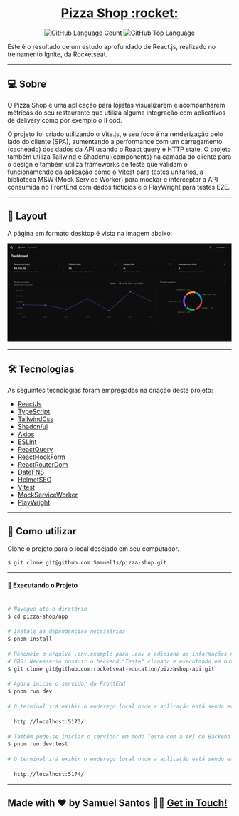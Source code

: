 <p align="center">
  <h1 align="center"><a href="https://github.com/Samuel1s/pizza-shop">Pizza Shop :rocket: </a></h1>
</p>

<p align="center" margin-top="25px" >
  <img alt="GitHub Language Count" src="https://img.shields.io/github/languages/count/Samuel1s/pizza-shop" />

  <img alt="GitHub Top Language" src="https://img.shields.io/github/languages/top/Samuel1s/pizza-shop" />
</p>

Este é o resultado de um estudo aprofundado de React.js, realizado no treinamento Ignite, da Rocketseat.

---

## 💻 Sobre

O Pizza Shop é uma aplicação para lojistas visualizarem e acompanharem métricas do seu restaurante que utiliza
alguma integração com aplicativos de delivery como por exemplo o IFood.

O projeto foi criado utilizando o Vite.js, e seu foco é na renderização pelo lado do cliente (SPA), aumentando a performance com um carregamento (cacheado) dos dados da API usando o React query e HTTP state. O projeto também utiliza Tailwind e Shadcnui(components) na camada do cliente para o design e também utiliza frameworks de teste que validam o funcionamendo da aplicação como o Vitest para testes unitários, a biblioteca MSW (Mock Service Worker) para mockar e interceptar a API consumida no FrontEnd com dados fictícios e o PlayWright para testes E2E.

---

## 🎨 Layout

A página em formato desktop é vista na imagem abaixo:

![PizzaShop Dashboard](https://github.com/Samuel1s/pizza-shop/blob/main/assets/dashboard.png)

---

## 🛠 Tecnologias

As seguintes tecnologias foram empregadas na criação deste projeto:

- [ReactJs](https://reactjs.org)
- [TypeScript](https://www.typescriptlang.org/)
- [TailwindCss](https://tailwindcss.com/docs/installation)
- [Shadcn/ui](https://ui.shadcn.com/docs/installation/vite)
- [Axios](https://axios-http.com/ptbr/docs/intro)
- [ESLint](https://eslint.org/)
- [ReactQuery](https://tanstack.com/query/latest/docs/framework/react/overview)
- [ReactHookForm](https://www.react-hook-form.com/)
- [ReactRouterDom](https://reactrouter.com/en/main/start/overview)
- [DateFNS](https://date-fns.org/)
- [HelmetSEO](https://www.fullstacklabs.co/blog/improving-seo-in-react-apps-with-react-helmet)
- [Vitest](https://vitest.dev/guide/)
- [MockServiceWorker](https://mswjs.io/docs/getting-started)
- [PlayWright](https://playwright.dev/docs/intro)

---

## 🚀 Como utilizar

Clone o projeto para o local desejado em seu computador.

```bash
$ git clone git@github.com:Samuel1s/pizza-shop.git
```

---

#### 🚧 Executando o Projeto

```bash

# Navegue até o diretório
$ cd pizza-shop/app

# Instale as dependências necessárias
$ pnpm install

# Renomeie o arquivo .env.example para .env e adicione as informações necessárias nele
# OBS: Necessário possuir o backend "Teste" clonado e executando em outro diretorio.
$ git clone git@github.com:rocketseat-education/pizzashop-api.git

# Agora inicie o servidor do FrontEnd
$ pnpm run dev

# O terminal irá exibir o endereço local onde a aplicação está sendo executada:

  http://localhost:5173/

# Também pode-se iniciar o servidor em modo Teste com a API do Backend mockada.
$ pnpm run dev:test

# O terminal irá exibir o endereço local onde a aplicação está sendo executada:

  http://localhost:5174/

```

---

## Made with ❤️ by Samuel Santos 👋🏽 [Get in Touch!](https://www.linkedin.com/in/samuel-santos-29863113b/)
